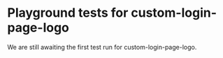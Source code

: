 # Playground tests for custom-login-page-logo
We are still awaiting the first test run for custom-login-page-logo.
